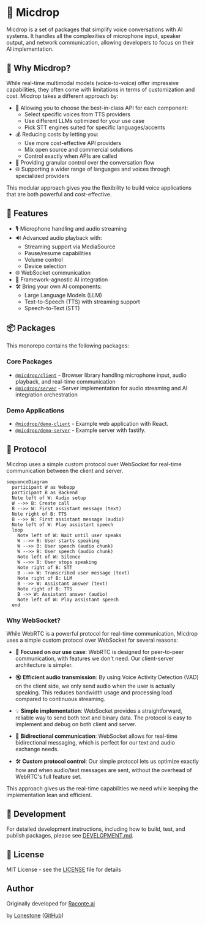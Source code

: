 # 🎤 Micdrop

Micdrop is a set of packages that simplify voice conversations with AI systems. It handles all the complexities of microphone input, speaker output, and network communication, allowing developers to focus on their AI implementation.

## 🤔 Why Micdrop?

While real-time multimodal models (voice-to-voice) offer impressive capabilities, they often come with limitations in terms of customization and cost. Micdrop takes a different approach by:

- 🎯 Allowing you to choose the best-in-class API for each component:
  - Select specific voices from TTS providers
  - Use different LLMs optimized for your use case
  - Pick STT engines suited for specific languages/accents
- 💰 Reducing costs by letting you:
  - Use more cost-effective API providers
  - Mix open source and commercial solutions
  - Control exactly when APIs are called
- 🔧 Providing granular control over the conversation flow
- 🌐 Supporting a wider range of languages and voices through specialized providers

This modular approach gives you the flexibility to build voice applications that are both powerful and cost-effective.

## 🌟 Features

- 🎙️ Microphone handling and audio streaming
- 🔊 Advanced audio playback with:
  - Streaming support via MediaSource
  - Pause/resume capabilities
  - Volume control
  - Device selection
- 🌐 WebSocket communication
- 🔌 Framework-agnostic AI integration
- 🛠️ Bring your own AI components:
  - Large Language Models (LLM)
  - Text-to-Speech (TTS) with streaming support
  - Speech-to-Text (STT)

## 📦 Packages

This monorepo contains the following packages:

### Core Packages

- [`@micdrop/client`](./packages/client/README.md) - Browser library handling microphone input, audio playback, and real-time communication
- [`@micdrop/server`](./packages/server/README.md) - Server implementation for audio streaming and AI integration orchestration

### Demo Applications

- [`@micdrop/demo-client`](./packages/demo-client/README.md) - Example web application with React.
- [`@micdrop/demo-server`](./packages/demo-server/README.md) - Example server with fastify.

## 🔌 Protocol

Micdrop uses a simple custom protocol over WebSocket for real-time communication between the client and server.

```mermaid
sequenceDiagram
  participant W as Webapp
  participant B as Backend
  Note left of W: Audio setup
  W -->> B: Create call
  B -->> W: First assistant message (text)
  Note right of B: TTS
  B -->> W: First assistant message (audio)
  Note left of W: Play assistant speech
  loop
    Note left of W: Wait until user speaks
    W -->> B: User starts speaking
    W -->> B: User speech (audio chunk)
    W -->> B: User speech (audio chunk)
    Note left of W: Silence
    W -->> B: User stops speaking
    Note right of B: STT
    B -->> W: Transcribed user message (text)
    Note right of B: LLM
    B -->> W: Assistant answer (text)
    Note right of B: TTS
    B ->> W: Assistant answer (audio)
    Note left of W: Play assistant speech
  end
```

### Why WebSocket?

While WebRTC is a powerful protocol for real-time communication, Micdrop uses a simple custom protocol over WebSocket for several reasons:

- 🎯 **Focused on our use case**: WebRTC is designed for peer-to-peer communication, with features we don't need. Our client-server architecture is simpler.

- 🔇 **Efficient audio transmission**: By using Voice Activity Detection (VAD) on the client side, we only send audio when the user is actually speaking. This reduces bandwidth usage and processing load compared to continuous streaming.

- 💡 **Simple implementation**: WebSocket provides a straightforward, reliable way to send both text and binary data. The protocol is easy to implement and debug on both client and server.

- 🔄 **Bidirectional communication**: WebSocket allows for real-time bidirectional messaging, which is perfect for our text and audio exchange needs.

- 🛠️ **Custom protocol control**: Our simple protocol lets us optimize exactly how and when audio/text messages are sent, without the overhead of WebRTC's full feature set.

This approach gives us the real-time capabilities we need while keeping the implementation lean and efficient.

## 🧪 Development

For detailed development instructions, including how to build, test, and publish packages, please see [DEVELOPMENT.md](DEVELOPMENT.md).

## 📄 License

MIT License - see the [LICENSE](LICENSE) file for details

## Author

Originally developed for [Raconte.ai](https://www.raconte.ai)

by [Lonestone](https://www.lonestone.io) ([GitHub](https://github.com/lonestone))
